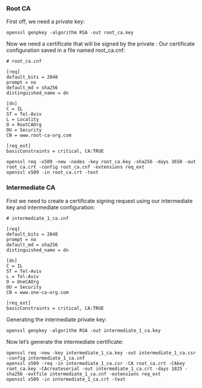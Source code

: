 
### Root CA
First off, we need a private key:
```
openssl genpkey -algorithm RSA -out root_ca.key
```

Now we need a certificate that will be signed by the private :
Our certificate configuration saved in a file named root_ca.cnf:

```
# root_ca.cnf

[req]
default_bits = 2048
prompt = no
default_md = sha256
distinguished_name = dn

[dn]
C = IL
ST = Tel-Aviv
L = Locality
O = RootCAOrg
OU = Security
CN = www.root-ca-org.com

[req_ext]
basicConstraints = critical, CA:TRUE

```

```
openssl req -x509 -new -nodes -key root_ca.key -sha256 -days 3650 -out root_ca.crt -config root_ca.cnf -extensions req_ext
openssl x509 -in root_ca.crt -text
```

### Intermediate CA

First we need to create a certificate signing request using our intermediate key and intermediate configuration:

```
# intermediate_1_ca.cnf

[req]
default_bits = 2048
prompt = no
default_md = sha256
distinguished_name = dn

[dn]
C = IL
ST = Tel-Aviv
L = Tel-Aviv
O = OneCAOrg
OU = Security
CN = www.one-ca-org.com

[req_ext]
basicConstraints = critical, CA:TRUE
```

Generating the intermediate private key:
```
openssl genpkey -algorithm RSA -out intermediate_1_ca.key
```

Now let’s generate the intermediate certificate:

```
openssl req -new -key intermediate_1_ca.key -out intermediate_1_ca.csr -config intermediate_1_ca.cnf
openssl x509 -req -in intermediate_1_ca.csr -CA root_ca.crt -CAkey root_ca.key -CAcreateserial -out intermediate_1_ca.crt -days 1825 -sha256 -extfile intermediate_1_ca.cnf -extensions req_ext
openssl x509 -in intermediate_1_ca.crt -text
```

